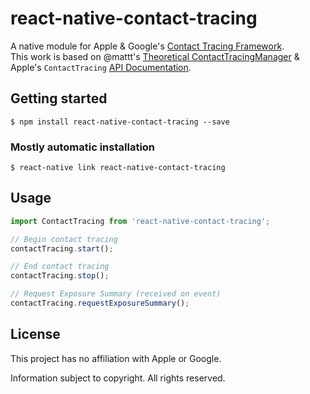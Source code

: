 # react-native-contact-tracing

A native module for Apple & Google's
[Contact Tracing Framework][privacy-preserving contact tracing].
<br>This work is based on @mattt's [Theoretical ContactTracingManager][ContactTracingManager] & Apple's `ContactTracing` [API Documentation][API Docs].

## Getting started

`$ npm install react-native-contact-tracing --save`

### Mostly automatic installation

`$ react-native link react-native-contact-tracing`

## Usage
```javascript
import ContactTracing from 'react-native-contact-tracing';

// Begin contact tracing
contactTracing.start();

// End contact tracing
contactTracing.stop();

// Request Exposure Summary (received on event)
contactTracing.requestExposureSummary();
```

## License

This project has no affiliation with Apple or Google.

Information subject to copyright.
All rights reserved.

[privacy-preserving contact tracing]: https://www.apple.com/covid19/contacttracing
[ContactTracingManager]: https://gist.github.com/mattt/17c880d64c362b923e13c765f5b1c75a
[API Docs]: https://covid19-static.cdn-apple.com/applications/covid19/current/static/contact-tracing/pdf/ContactTracing-FrameworkDocumentation.pdf